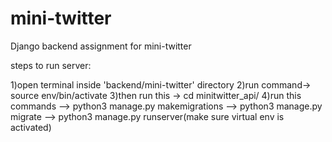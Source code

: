 # mini-twitter
Django backend assignment for mini-twitter

steps to run server:

1)open terminal inside 'backend/mini-twitter' directory 
2)run command-> source env/bin/activate 
3)then run this -> cd minitwitter_api/ 
4)run this commands --> python3 manage.py makemigrations
                    --> python3 manage.py migrate
                    --> python3 manage.py runserver(make sure virtual env is activated)